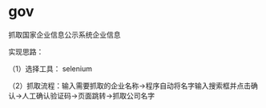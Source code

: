 # gov
抓取国家企业信息公示系统企业信息

实现思路：

（1）选择工具： selenium

（2）抓取流程：输入需要抓取的企业名称->程序自动将名字输入搜索框并点击确认->人工确认验证码->页面跳转->抓取公司名字
